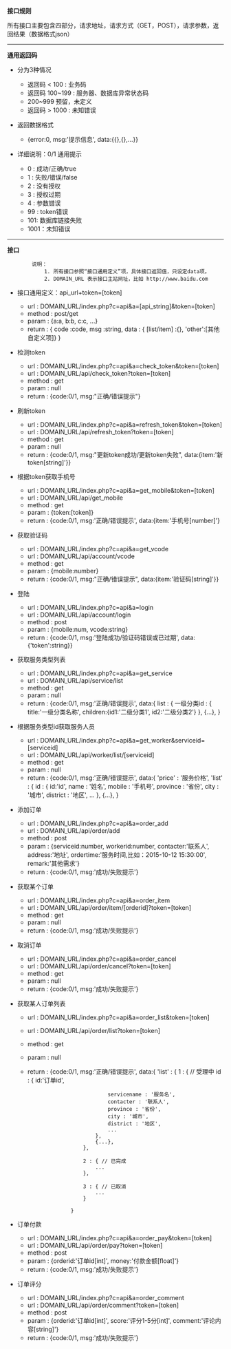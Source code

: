 ﻿**接口规则**

所有接口主要包含四部分，请求地址，请求方式（GET，POST），请求参数，返回结果（数据格式json）

----------------------

**通用返回码**
* 分为3种情况
    - 返回码 < 100   : 业务码
    - 返回码 100~199 : 服务器、数据库异常状态码
    - 200~999 预留，未定义
    - 返回码 > 1000 : 未知错误

* 返回数据格式
    - {error:0, msg:'提示信息', data:{{},{},...}}

* 详细说明：0/1 通用提示
    - 0 : 成功/正确/true
    - 1 : 失败/错误/false
    - 2 : 没有授权
    - 3 : 授权过期
    - 4 : 参数错误
    - 99 : token错误
    - 101: 数据库链接失败
    - 1001：未知错误

----------------

**接口**

            说明：
                1. 所有接口参照“接口通用定义”项，具体接口返回值，只设定data项。
                2. DOMAIN_URL 表示接口主站网址，比如 http://www.baidu.com


* 接口通用定义：api_url+token=[token]
    - url : DOMAIN_URL/index.php?c=api&a=[api_string]&token=[token]
    - method : post/get
    - param : {a:a, b:b, c:c, ...}
    - return : 
            {
                code    :code,
                msg     :string, 
                data    : {
                    [list/item] :{},
                    'other':[其他自定义项]}
                }

* 检测token
    - url       : DOMAIN_URL/index.php?c=api&a=check_token&token=[token]
    - url       : DOMAIN_URL/api/check_token?token=[token]
    - method    : get
    - param     : null
    - return    : {code:0/1, msg:"正确/错误提示"}

* 刷新token
    - url       : DOMAIN_URL/index.php?c=api&a=refresh_token&token=[token]
    - url       : DOMAIN_URL/api/refresh_token?token=[token]
    - method    : get
    - param     : null
    - return    : {code:0/1, msg:"更新token成功/更新token失败", data:{item:'新token[string]'}}

* 根据token获取手机号
    - url       : DOMAIN_URL/index.php?c=api&a=get_mobile&token=[token]
    - url       : DOMAIN_URL/api/get_mobile
    - method    : get
    - param     : {token:[token]}
    - return    : {code:0/1, msg:'正确/错误提示', data:{item:'手机号[number]'}

* 获取验证码
    - url       : DOMAIN_URL/index.php?c=api&a=get_vcode
    - url       : DOMAIN_URL/api/account/vcode
    - method    : get
    - param     : {mobile:number}
    - return    : {code:0/1, msg:"正确/错误提示", data:{item:'验证码[string]'}}

* 登陆
    - url       : DOMAIN_URL/index.php?c=api&a=login
    - url       : DOMAIN_URL/api/account/login
    - method    : post
    - param     : {mobile:num, vcode:string}
    - return    : {code:0/1, msg:'登陆成功/验证码错误或已过期', data:{'token':string}}

* 获取服务类型列表
    - url       : DOMAIN_URL/index.php?c=api&a=get_service
    - url       : DOMAIN_URL/api/service/list
    - method    : get
    - param     : null
    - return    : {code:0/1, msg:'正确/错误提示', data:{ 
                        list : { 
                            一级分类id : {
                                title:'一级分类名称',
                                children:{id1:'二级分类1', id2:'二级分类2'} 
                            },
                            {...}, 
                        }
    
* 根据服务类型id获取服务人员
    - url       : DOMAIN_URL/index.php?c=api&a=get_worker&serviceid=[serviceid]
    - url       : DOMAIN_URL/api/worker/list/[serviceid]
    - method    : get
    - param     : null
    - return    : {code:0/1, msg:'正确/错误提示', data:{ 
                        'price' : '服务价格',
                        'list' : { 
                            id : {
                                id:'id',
                                name : '姓名',
                                mobile : '手机号',
                                province : '省份',
                                city : '城市',
                                district : '地区',
                                ...
                            },
                            {...}, 
                        }

* 添加订单
    - url       : DOMAIN_URL/index.php?c=api&a=order_add
    - url       : DOMAIN_URL/api/order/add
    - method    : post
    - param     : {serviceid:number, workerid:number, contacter:'联系人', address:'地址', ordertime:'服务时间,比如：2015-10-12 15:30:00', remark:'其他需求'}
    - return    : {code:0/1, msg:'成功/失败提示'}

* 获取某个订单
    - url       : DOMAIN_URL/index.php?c=api&a=order_item
    - url       : DOMAIN_URL/api/order/item/[orderid]?token=[token]
    - method    : get
    - param     : null
    - return    : {code:0/1, msg:'成功/失败提示'}

* 取消订单
    - url       : DOMAIN_URL/index.php?c=api&a=order_cancel
    - url       : DOMAIN_URL/api/order/cancel?token=[token]
    - method    : get
    - param     : null
    - return    : {code:0/1, msg:'成功/失败提示'}
    

* 获取某人订单列表
    - url       : DOMAIN_URL/index.php?c=api&a=order_list&token=[token]
    - url       : DOMAIN_URL/api/order/list?token=[token]
    - method    : get
    - param     : null
    - return    : {code:0/1, msg:'正确/错误提示', data:{ 
                        'list' : {
                            1 : { // 受理中
                                id : {
                                    id:'订单id',

                                    servicename : '服务名',
                                    contacter : '联系人',
                                    province : '省份',
                                    city : '城市',
                                    district : '地区',
                                    ...
                                },
                                {...}, 
                            },

                            2 : { // 已完成
                                ...
                            },

                            3 : { // 已取消
                                ...
                            }
                            
                        }


* 订单付款
    - url       : DOMAIN_URL/index.php?c=api&a=order_pay&token=[token]
    - url       : DOMAIN_URL/api/order/pay?token=[token]
    - method    : post
    - param     : {orderid:'订单id[int]', money:'付款金额[float]'}
    - return    : {code:0/1, msg:'成功/失败提示'}


* 订单评分
    - url       : DOMAIN_URL/index.php?c=api&a=order_comment
    - url       : DOMAIN_URL/api/order/comment?token=[token]
    - method    : post
    - param     : {orderid:'订单id[int]', score:'评分1-5分[int]', comment:'评论内容[string]'}
    - return    : {code:0/1, msg:'成功/失败提示'}